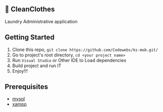 ## 💚 CleanClothes
Laundry Administrative application



## Getting Started

1. Clone this repo, `git clone https://github.com/Codewebs/ks-mob.git/ `
2. Go to project's root directory, `cd <your project name>`
3. Run `Visual Studio` or Other IDE to Load dependencies
4. Build project and run IT
5. Enjoy!!!

## Prerequisites

* [mysql](https://www.npmjs.com/package/mysql)
* [xampp](https://www.apachefriends.org/fr/index.html)